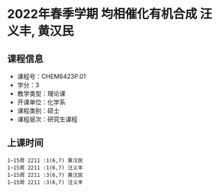 # 2022年春季学期 均相催化有机合成 汪义丰, 黄汉民






## 课程信息

- 课程号：CHEM6423P.01
- 学分：3
- 教学类型：理论课
- 开课单位：化学系
- 课程类别：硕士
- 课程层次：研究生课程

## 上课时间

```
1~15周 2211 :1(6,7) 黄汉民
1~15周 2211 :1(6,7) 汪义丰
1~15周 2211 :3(6,7) 黄汉民
1~15周 2211 :3(6,7) 汪义丰
```


